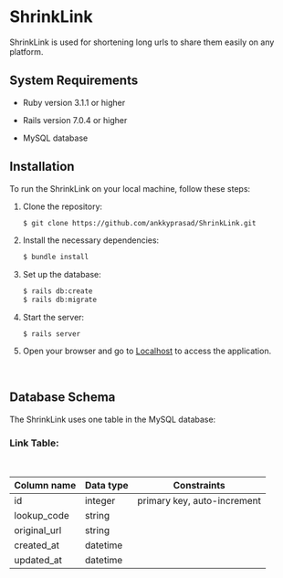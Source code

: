 # ShrinkLink

ShrinkLink is used for shortening long urls to share them easily on any platform.

## System Requirements

- Ruby version 3.1.1 or higher

- Rails version 7.0.4 or higher

- MySQL database

## Installation

To run the ShrinkLink on your local machine, follow these steps:

1. Clone the repository:

   ```bash
   $ git clone https://github.com/ankkyprasad/ShrinkLink.git
   ```

2. Install the necessary dependencies:

   ```bash
   $ bundle install
   ```

3. Set up the database:

   ```bash
   $ rails db:create
   $ rails db:migrate
   ```

4. Start the server:

   ```
   $ rails server
   ```

5. Open your browser and go to [Localhost](http://localhost:3000) to access the application.

<br />

## Database Schema

The ShrinkLink uses one table in the MySQL database:

### **Link Table:**

<br />

| Column name  | Data type | Constraints                 |
| ------------ | --------- | --------------------------- |
| id           | integer   | primary key, auto-increment |
| lookup_code  | string    |
| original_url | string    |
| created_at   | datetime  |
| updated_at   | datetime  |
